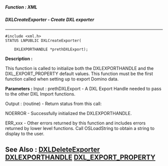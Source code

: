 ##### Function : XML
##### DXLCreateExporter - Create DXL exporter
---
```
#include <xml.h>
STATUS LNPUBLIC DXLCreateExporter(

	DXLEXPORTHANDLE *prethDXLExport);
```
**Description :**

This function is called to initialize both the DXLEXPORTHANDLE and the 
DXL_EXPORT_PROPERTY default values.  This function  must be the first function 
called when setting up to export Domino data.


**Parameters :**
Input :
prethDXLExport  -  A DXL Export Handle needed to pass to the other DXL Import functions.

Output :
(routine)  -  Return status from this call: 

NOERROR - Successfully initialized the DXLEXPORTHANDLE.

ERR_xxx - Other errors returned by this function and includes errors returned by lower level functions. Call OSLoadString to obtain a string to display to the user.



**See Also :**
[DXLDeleteExporter](/reference/Func/DXLDeleteExporter)
[DXLEXPORTHANDLE](/reference/Data/DXLEXPORTHANDLE)
[DXL_EXPORT_PROPERTY](/reference/Data/DXL_EXPORT_PROPERTY)
---
